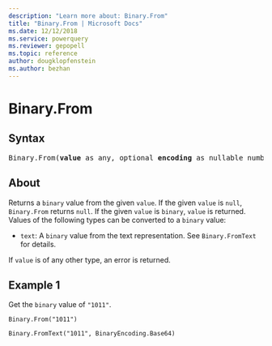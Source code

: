 ```yaml
---
description: "Learn more about: Binary.From"
title: "Binary.From | Microsoft Docs"
ms.date: 12/12/2018
ms.service: powerquery
ms.reviewer: gepopell
ms.topic: reference
author: dougklopfenstein
ms.author: bezhan
---
```

# Binary.From

## Syntax  

<pre>
Binary.From(<b>value</b> as any, optional <b>encoding</b> as nullable number) as nullable binary
</pre>

## About
Returns a `binary` value from the given `value`. If the given `value` is `null`, `Binary.From` returns `null`. If the given `value` is `binary`, `value` is returned. Values of the following types can be converted to a `binary` value: <ul> <li>`text`: A `binary` value from the text representation. See `Binary.FromText` for details.</li> </ul> If `value` is of any other type, an error is returned.

## Example 1
Get the `binary` value of `"1011"`.

```powerquery-m
Binary.From("1011")
```

`Binary.FromText("1011", BinaryEncoding.Base64)`
